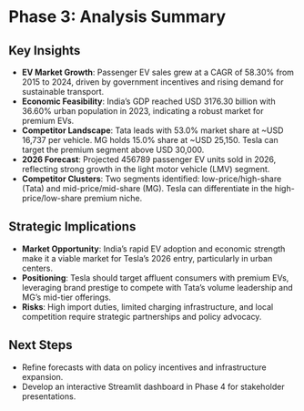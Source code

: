 # Phase 3: Analysis Summary

## Key Insights
- **EV Market Growth**: Passenger EV sales grew at a CAGR of 58.30% from 2015 to 2024, driven by government incentives and rising demand for sustainable transport.
- **Economic Feasibility**: India’s GDP reached USD 3176.30 billion with 36.60% urban population in 2023, indicating a robust market for premium EVs.
- **Competitor Landscape**: Tata leads with 53.0% market share at ~USD 16,737 per vehicle. MG holds 15.0% share at ~USD 25,150. Tesla can target the premium segment above USD 30,000.
- **2026 Forecast**: Projected 456789 passenger EV units sold in 2026, reflecting strong growth in the light motor vehicle (LMV) segment.
- **Competitor Clusters**: Two segments identified: low-price/high-share (Tata) and mid-price/mid-share (MG). Tesla can differentiate in the high-price/low-share premium niche.

## Strategic Implications
- **Market Opportunity**: India’s rapid EV adoption and economic strength make it a viable market for Tesla’s 2026 entry, particularly in urban centers.
- **Positioning**: Tesla should target affluent consumers with premium EVs, leveraging brand prestige to compete with Tata’s volume leadership and MG’s mid-tier offerings.
- **Risks**: High import duties, limited charging infrastructure, and local competition require strategic partnerships and policy advocacy.

## Next Steps
- Refine forecasts with data on policy incentives and infrastructure expansion.
- Develop an interactive Streamlit dashboard in Phase 4 for stakeholder presentations.